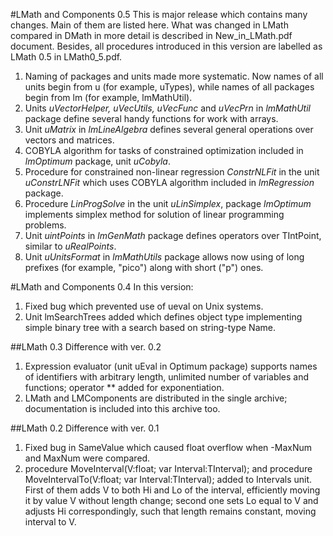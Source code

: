 #LMath and Components 0.5
This is major release which contains many changes. Main of them are listed here. What was changed in LMath compared in DMath in more detail is described in New_in_LMath.pdf document. Besides, all procedures introduced in this version are labelled as LMath 0.5 in LMath0_5.pdf.

1. Naming of packages and units made more systematic. Now names of all units begin from u (for example, uTypes), while names of all packages begin from lm (for example, lmMathUtil).
2. Units _uVectorHelper, uVecUtils, uVecFunc_ and _uVecPrn_ in _lmMathUtil_ package define several handy functions for work with arrays.
3. Unit _uMatrix_ in _lmLineAlgebra_ defines several general operations over vectors and matrices.
4. COBYLA algorithm for tasks of constrained optimization included in _lmOptimum_ package, unit _uCobyla_.
5. Procedure for constrained non-linear regression _ConstrNLFit_ in the unit _uConstrLNFit_ which uses COBYLA algorithm included in _lmRegression_ package.
6. Procedure _LinProgSolve_ in the unit _uLinSimplex_, package _lmOptimum_ implements simplex method for solution of linear programming problems.
7. Unit _uintPoints_ in _lmGenMath_ package defines operators over TIntPoint, similar to _uRealPoints_.
8. Unit _uUnitsFormat_ in _lmMathUtils_ package allows now using of long prefixes (for example, "pico") along with short ("p") ones.
 
#LMath and Components 0.4
In this version:

1. Fixed bug which prevented use of ueval on Unix systems.
2. Unit lmSearchTrees added which defines object type implementing simple binary tree with a search based on string-type Name.

##LMath 0.3 Difference with ver. 0.2
1. Expression evaluator (unit uEval in Optimum package) supports names of identifiers with arbitrary length, unlimited number of variables and functions; operator \*\* added for exponentiation.
2. LMath and LMComponents are distributed in the single archive; documentation is included into this archive too.
 
##LMath 0.2 Difference with ver. 0.1

1. Fixed bug in SameValue which caused float overflow when -MaxNum and MaxNum were compared.
2. procedure MoveInterval(V:float; var Interval:TInterval); and
   procedure MoveIntervalTo(V:float; var Interval:TInterval); added to Intervals unit. First of them adds V to both 
   Hi and Lo of the interval, efficiently moving it by value V without length change; second one sets Lo equal to V
   and adjusts Hi correspondingly, such that length remains constant, moving interval to V.